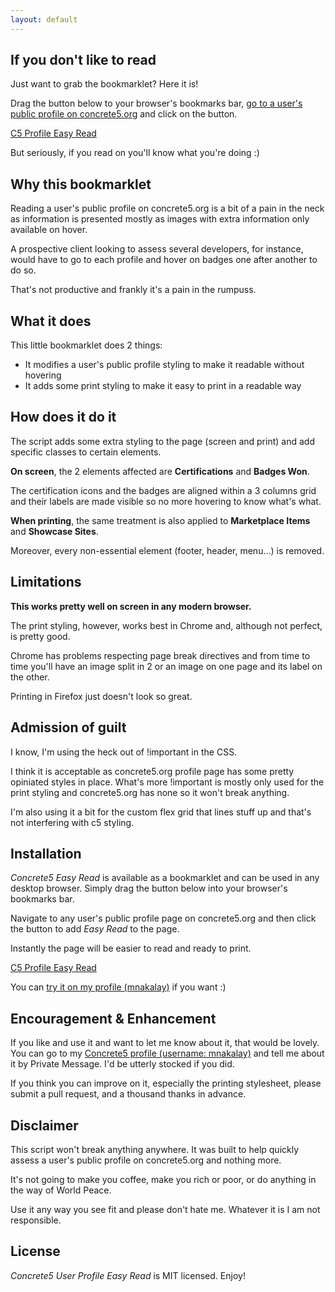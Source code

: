 ```yaml
---
layout: default
---
```


## If you don't like to read
Just want to grab the bookmarklet? Here it is!

Drag the button below to your browser's bookmarks bar, [go to a user's public profile on concrete5.org](https://www.concrete5.org/profile/-/view/75201/) and click on the button.

<div class="bookmarklet">
  <a href="javascript:void function(){function a(a,b,c,d){if('js'==b){var e=document.createElement('script');e.type='text/javascript'}else if('css'==b){var e=document.createElement('link');e.rel='stylesheet',e.type='text/css'}'undefined'!=typeof e&&(0!=d&&(e.readyState?e.onreadystatechange=function(){'loaded'!=e.readyState&&'complete'!=e.readyState||(e.onreadystatechange=null,d())}:e.onload=function(){d()}),'js'==b?e.src=a:'css'==b&&(e.href=a),document.getElementsByTagName(c)[0].appendChild(e))}a('//rawgit.com/mnakalay/Concrete5-Profile-Easy-Read/master/c5-profile-easy-read.min.css?'+Math.random(),'css','body',function(){a('//rawgit.com/mnakalay/Concrete5-Profile-Easy-Read/master/c5-profile-easy-read.min.js?'+Math.random(),'js','body',!1)})}();" onclick="javascript:void(0)">C5 Profile Easy Read</a>
</div>

But seriously, if you read on you'll know what you're doing :)

## Why this bookmarklet
Reading a user's public profile on concrete5.org is a bit of a pain in the neck as information is presented mostly as images with extra information only available on hover.

A prospective client looking to assess several developers, for instance, would have to go to each profile and hover on badges one after another to do so.

That's not productive and frankly it's a pain in the rumpuss.

## What it does
This little bookmarklet does 2 things:

  - It modifies a user's public profile styling to make it readable without hovering
  - It adds some print styling to make it easy to print in a readable way

## How does it do it
The script adds some extra styling to the page (screen and print) and add specific classes to certain elements.

**On screen**, the 2 elements affected are **Certifications** and **Badges Won**.

The certification icons and the badges are aligned within a 3 columns grid and their labels are made visible so no more hovering to know what's what.

**When printing**, the same treatment is also applied to **Marketplace Items** and **Showcase Sites**.

Moreover, every non-essential element (footer, header, menu...) is removed.

## Limitations
**This works pretty well on screen in any modern browser.**

The print styling, however, works best in Chrome and, although not perfect, is pretty good.

Chrome has problems respecting page break directives and from time to time you'll have an image split in 2 or an image on one page and its label on the other.

Printing in Firefox just doesn't look so great.

## Admission of guilt
I know, I'm using the heck out of !important in the CSS.

I think it is acceptable as concrete5.org profile page has some pretty opiniated styles in place. What's more !important is mostly only used for the print styling and concrete5.org has none so it won't break anything.

I'm also using it a bit for the custom flex grid that lines stuff up and that's not interfering with c5 styling.

## Installation
_Concrete5 Easy Read_ is available as a bookmarklet and can be used in any desktop browser. Simply drag the button below into your browser's bookmarks bar.

Navigate to any user's public profile page on concrete5.org and then click the button to add _Easy Read_ to the page.

Instantly the page will be easier to read and ready to print.

<div class="bookmarklet">
  <a href="javascript:void function(){function a(a,b,c,d){if('js'==b){var e=document.createElement('script');e.type='text/javascript'}else if('css'==b){var e=document.createElement('link');e.rel='stylesheet',e.type='text/css'}'undefined'!=typeof e&&(0!=d&&(e.readyState?e.onreadystatechange=function(){'loaded'!=e.readyState&&'complete'!=e.readyState||(e.onreadystatechange=null,d())}:e.onload=function(){d()}),'js'==b?e.src=a:'css'==b&&(e.href=a),document.getElementsByTagName(c)[0].appendChild(e))}a('//rawgit.com/mnakalay/Concrete5-Profile-Easy-Read/master/c5-profile-easy-read.min.css?'+Math.random(),'css','body',function(){a('//rawgit.com/mnakalay/Concrete5-Profile-Easy-Read/master/c5-profile-easy-read.min.js?'+Math.random(),'js','body',!1)})}();" onclick="javascript:void(0)">C5 Profile Easy Read</a>
</div>

You can [try it on my profile (mnakalay)](https://www.concrete5.org/profile/-/view/75201/) if you want :)

## Encouragement & Enhancement
If you like and use it and want to let me know about it, that would be lovely. You can go to my [Concrete5 profile (username: mnakalay)](https://www.concrete5.org/profile/-/view/75201/) and tell me about it by Private Message. I'd be utterly stocked if you did.

If you think you can improve on it, especially the printing stylesheet, please submit a pull request, and a thousand thanks in advance.

## Disclaimer
This script won't break anything anywhere. It was built to help quickly assess a user's public profile on concrete5.org and nothing more.

It's not going to make you coffee, make you rich or poor, or do anything in the way of World Peace.

Use it any way you see fit and please don't hate me. Whatever it is I am not responsible.

## License
_Concrete5 User Profile Easy Read_ is MIT licensed. Enjoy!
